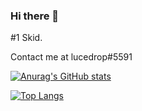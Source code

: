 ### Hi there 👋

#1 Skid.

Contact me at lucedrop#5591

[![Anurag's GitHub stats](https://github-readme-stats.vercel.app/api?username=alderite&theme=dracula)](https://github.com/anuraghazra/github-readme-stats)

[![Top Langs](https://github-readme-stats.vercel.app/api/top-langs/?username=alderite)](https://github.com/anuraghazra/github-readme-stats)


